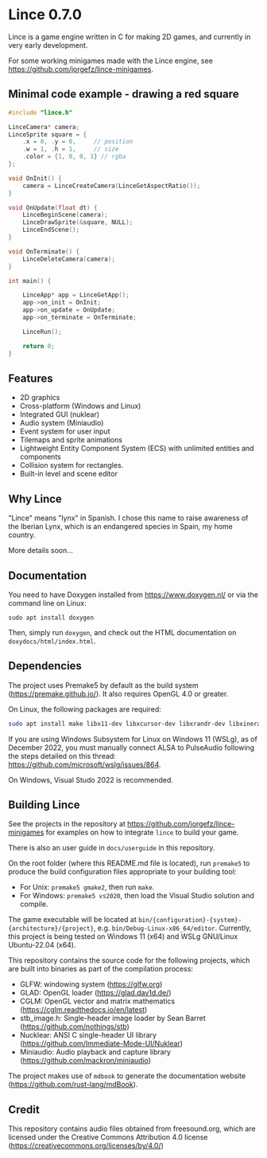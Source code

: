 # Lince 0.7.0

Lince is a game engine written in C for making 2D games, and currently in very early development.

For some working minigames made with the Lince engine, see https://github.com/jorgefz/lince-minigames.


## Minimal code example - drawing a red square

```c
#include "lince.h"

LinceCamera* camera;
LinceSprite square = {
    .x = 0, .y = 0,     // position
    .w = 1, .h = 1,     // size
    .color = {1, 0, 0, 1} // rgba
};

void OnInit() {
	camera = LinceCreateCamera(LinceGetAspectRatio());
}

void OnUpdate(float dt) {
    LinceBeginScene(camera);
	LinceDrawSprite(&square, NULL);
    LinceEndScene();
}

void OnTerminate() {
	LinceDeleteCamera(camera);
}

int main() {

	LinceApp* app = LinceGetApp();
	app->on_init = OnInit;
	app->on_update = OnUpdate;
	app->on_terminate = OnTerminate;

	LinceRun();

	return 0;
}
```

## Features

* 2D graphics
* Cross-platform (Windows and Linux)
* Integrated GUI (nuklear)
* Audio system (Miniaudio)
* Event system for user input
* Tilemaps and sprite animations
* Lightweight Entity Component System (ECS) with unlimited entities and components
* Collision system for rectangles.
* Built-in level and scene editor

## Why Lince

"Lince" means "lynx" in Spanish.
I chose this name to raise awareness of the Iberian Lynx, which is an endangered species in Spain, my home country.

More details soon...

## Documentation

You need to have Doxygen installed from https://www.doxygen.nl/ or via the command line on Linux:
```
sudo apt install doxygen
```
Then, simply run `doxygen`, and check out the HTML documentation on `doxydocs/html/index.html`.

## Dependencies

The project uses Premake5 by default as the build system (https://premake.github.io/).
It also requires OpenGL 4.0 or greater.

On Linux, the following packages are required:
```bash
sudo apt install make libx11-dev libxcursor-dev libxrandr-dev libxinerama-dev libxtst-dev libgl-dev`
```

If you are using Windows Subsystem for Linux on Windows 11 (WSLg), as of December 2022, you must manually connect ALSA to PulseAudio following the steps detailed on this thread: https://github.com/microsoft/wslg/issues/864.

On Windows, Visual Studo 2022 is recommended.


## Building Lince

See the projects in the repository at https://github.com/jorgefz/lince-minigames for examples on how to integrate `lince` to build your game.

There is also an user guide in `docs/userguide` in this repository.

On the root folder (where this README.md file is located), run `premake5` to produce the build configuration files appropriate to your building tool:

* For Unix: `premake5 gmake2`, then run `make`.
* For Windows: `premake5 vs2020`, then load the Visual Studio solution and compile.

The game executable will be located at `bin/{configuration}-{system}-{architecture}/{project}`, e.g. `bin/Debug-Linux-x86_64/editor`. Currently, this project is being tested on Windows 11 (x64) and WSLg GNU/Linux Ubuntu-22.04 (x64).

This repository contains the source code for the following projects, which are built into binaries as part of the compilation process:

* GLFW: windowing system (https://glfw.org)
* GLAD: OpenGL loader (https://glad.dav1d.de/)
* CGLM: OpenGL vector and matrix mathematics (https://cglm.readthedocs.io/en/latest)
* stb\_image.h: Single-header image loader by Sean Barret (https://github.com/nothings/stb)
* Nucklear: ANSI C single-header UI library (https://github.com/Immediate-Mode-UI/Nuklear)
* Miniaudio: Audio playback and capture library (https://github.com/mackron/miniaudio)

The project makes use of `mdbook` to generate the documentation website (https://github.com/rust-lang/mdBook).


## Credit

This repository contains audio files obtained from freesound.org, which are licensed under the Creative Commons Attribution 4.0 license (https://creativecommons.org/licenses/by/4.0/)
